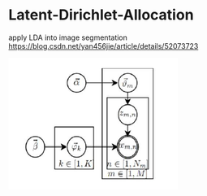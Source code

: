 # Latent-Dirichlet-Allocation
apply LDA into image segmentation
https://blog.csdn.net/yan456jie/article/details/52073723

![image](https://github.com/yuxi120407/Latent-Dirichlet-Allocation/raw/master/image/lda.PNG)
